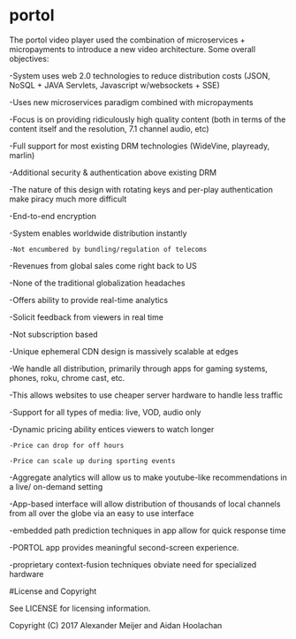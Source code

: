 # portol

The portol video player used the combination of microservices + micropayments to introduce a new video architecture. Some overall objectives:

 -System uses web 2.0 technologies to reduce distribution costs (JSON, NoSQL + JAVA Servlets, Javascript w/websockets + SSE) 
 
 -Uses new microservices paradigm combined with micropayments
 
   -Focus is on providing ridiculously high quality content (both in terms of the content itself and the resolution, 7.1 channel audio, etc) 
   
 -Full support for most existing DRM technologies (WideVine, playready, marlin) 
 
 -Additional security & authentication above existing DRM
 
 -The nature of this design with rotating keys and per-play authentication make piracy much more difficult
 
 -End-to-end encryption
 
 -System enables worldwide distribution instantly
 
    -Not encumbered by bundling/regulation of telecoms
    
 -Revenues from global sales come right back to US
 
 -None of the traditional globalization headaches
 
 -Offers ability to provide real-time analytics 
 
 -Solicit feedback from viewers in real time
 
 -Not subscription based
 
 -Unique ephemeral CDN design is massively scalable at edges
 
 -We handle all distribution, primarily through apps for gaming systems, phones, roku, chrome cast, etc. 

   -This allows websites to use cheaper server hardware to handle less traffic
   
 -Support for all types of media: live, VOD, audio only
 
 -Dynamic pricing ability entices viewers to watch longer
 
    -Price can drop for off hours
    
    -Price can scale up during sporting events
    
 -Aggregate analytics will allow us to make youtube-like recommendations in a live/ on-demand setting
 
 -App-based interface will allow distribution of thousands of local channels from all over the globe via an easy to use interface

 -embedded path prediction techniques in app allow for quick response time

 -PORTOL app provides meaningful second-screen experience. 
 
 -proprietary context-fusion techniques obviate need for specialized hardware

#License and Copyright 

See LICENSE for licensing information. 

Copyright (C) 2017 Alexander Meijer and Aidan Hoolachan 

